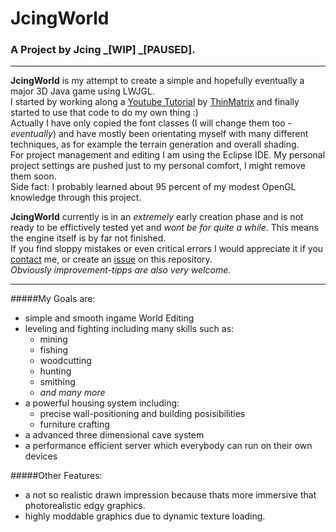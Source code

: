 # JcingWorld
### A Project by Jcing _[WIP] _[PAUSED].
---
**JcingWorld** is my attempt to create a simple and hopefully eventually a major 3D Java game using LWJGL.<br>
I started by working along a [Youtube Tutorial](https://www.youtube.com/playlist?list=PLRIWtICgwaX0u7Rf9zkZhLoLuZVfUksDP "ThinMatrix's Java OpenGL Tutorial") by [ThinMatrix](https://www.youtube.com/user/ThinMatrix) and finally started to use that code to do my own thing :)<br>
Actually I have only copied the font classes (I will change them too - _eventually_) and have mostly been orientating myself with many different techniques, as for example the terrain generation and overall shading.<br>
For project management and editing I am using the Eclipse IDE. My personal project settings are pushed just to my personal comfort, I might remove them soon.<br>
Side fact: I probably learned about 95 percent of my modest OpenGL knowledge through this project.

**JcingWorld** currently is in an *extremely* early creation phase and is not ready to be effictively tested yet and *wont be for quite a while*. This means the engine itself is by far not finished.<br>
If you find sloppy mistakes or even critical errors I would appreciate it if you [contact](jasin95@googlemail.com) me, or create an [issue](https://github.com/Jcing95/JcingWorld/issues/new) on this repository.<br>
_Obviously improvement-tipps are also very welcome._

---

#####My Goals are:
- simple and smooth ingame World Editing
- leveling and fighting including many skills such as:
  - mining
  - fishing
  - woodcutting
  - hunting
  - smithing
  - _and many more_
- a powerful housing system including:
  - precise wall-positioning and building posisibilities
  - furniture crafting
- a advanced three dimensional cave system
- a performance efficient server which everybody can run on their own devices

#####Other Features:
- a not so realistic drawn impression because thats more immersive that photorealistic edgy graphics. 
- highly moddable graphics due to dynamic texture loading.
